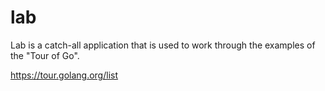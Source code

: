 # lab

Lab is a catch-all application that is used to work through the examples of the "Tour of Go".

https://tour.golang.org/list
